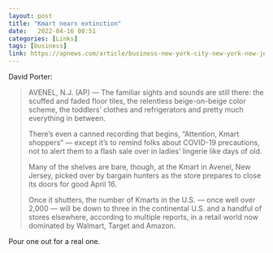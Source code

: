 ```yaml
---
layout: post
title: "Kmart nears extinction"
date:   2022-04-16 00:51
categories: [Links]
tags: [business]
link: https://apnews.com/article/business-new-york-city-new-york-new-jersey-lifestyle-9e06f958526665df9f7c9422f67516ef
---
```


David Porter:

>AVENEL, N.J. (AP) — The familiar sights and sounds are still there: the scuffed and faded floor tiles, the relentless beige-on-beige color scheme, the toddlers’ clothes and refrigerators and pretty much everything in between.
>
>There’s even a canned recording that begins, “Attention, Kmart shoppers” — except it’s to remind folks about COVID-19 precautions, not to alert them to a flash sale over in ladies’ lingerie like days of old.
>
>Many of the shelves are bare, though, at the Kmart in Avenel, New Jersey, picked over by bargain hunters as the store prepares to close its doors for good April 16.
>
>Once it shutters, the number of Kmarts in the U.S. — once well over 2,000 — will be down to three in the continental U.S. and a handful of stores elsewhere, according to multiple reports, in a retail world now dominated by Walmart, Target and Amazon.

Pour one out for a real one.
